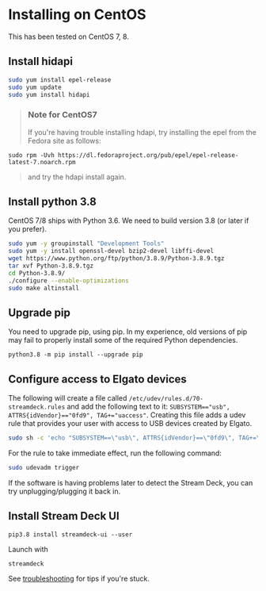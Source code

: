 # Installing on CentOS
This has been tested on CentOS 7, 8.

## Install hidapi
``` bash
sudo yum install epel-release
sudo yum update
sudo yum install hidapi
```

> ### Note for CentOS7
> 
> If you're having trouble installing hdapi, try installing the epel from the Fedora site as follows:
> 
``` console
sudo rpm -Uvh https://dl.fedoraproject.org/pub/epel/epel-release-latest-7.noarch.rpm
```
>  and try the hdapi install again.

## Install python 3.8
CentOS 7/8 ships with Python 3.6. We need to build version 3.8 (or later if you prefer).
``` bash
sudo yum -y groupinstall "Development Tools"
sudo yum -y install openssl-devel bzip2-devel libffi-devel
wget https://www.python.org/ftp/python/3.8.9/Python-3.8.9.tgz
tar xvf Python-3.8.9.tgz 
cd Python-3.8.9/
./configure --enable-optimizations
sudo make altinstall
```
## Upgrade pip
You need to upgrade pip, using pip. In my experience, old versions of pip may fail to properly install some of the required Python dependencies.
```
python3.8 -m pip install --upgrade pip
```
## Configure access to Elgato devices
The following will create a file called `/etc/udev/rules.d/70-streamdeck.rules` and add the following text to it: `SUBSYSTEM=="usb", ATTRS{idVendor}=="0fd9", TAG+="uaccess"`. Creating this file adds a udev rule that provides your user with access to USB devices created by Elgato.
``` bash
sudo sh -c 'echo "SUBSYSTEM==\"usb\", ATTRS{idVendor}==\"0fd9\", TAG+=\"uaccess\"" > /etc/udev/rules.d/70-streamdeck.rules'
```
For the rule to take immediate effect, run the following command:
``` bash
sudo udevadm trigger
```
If the software is having problems later to detect the Stream Deck, you can try unplugging/plugging it back in.

## Install Stream Deck UI
```
pip3.8 install streamdeck-ui --user
```
Launch with
```
streamdeck
```
See [troubleshooting](../troubleshooting.md) for tips if you're stuck.
